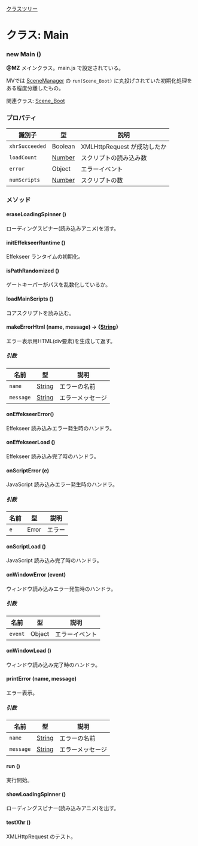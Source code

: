 [クラスツリー](index.md)

# クラス: Main

### new Main ()
**@MZ**
メインクラス。main.js で設定されている。

MVでは [SceneManager](SceneManager.md) の `run(Scene_Boot)` に丸投げされていた初期化処理をある程度分離したもの。

関連クラス: [Scene_Boot](Scene_Boot.md)


### プロパティ

| 識別子 | 型 | 説明 |
| --- | --- | --- |
| `xhrSucceeded` | Boolean | XMLHttpRequest が成功したか |
| `loadCount` | [Number](Number.md) | スクリプトの読み込み数 |
| `error` | Object | エラーイベント |
| `numScripts` | [Number](Number.md) | スクリプトの数 |


### メソッド

#### eraseLoadingSpinner ()
ローディングスピナー(読み込みアニメ)を消す。


#### initEffekseerRuntime ()
Effekseer ランタイムの初期化。


#### isPathRandomized ()
ゲートキーパーがパスを乱数化しているか。


#### loadMainScripts ()
コアスクリプトを読み込む。


#### makeErrorHtml (name, message) → {[String](String.md)}
エラー表示用HTML(div要素)を生成して返す。

##### 引数

| 名前 | 型 | 説明 |
| --- | --- | --- |
| `name` | [String](String.md)  | エラーの名前 |
| `message` | [String](String.md)  | エラーメッセージ |


#### onEffekseerError()
Effekseer 読み込みエラー発生時のハンドラ。


#### onEffekseerLoad ()
Effekseer 読み込み完了時のハンドラ。


#### onScriptError (e)
JavaScript 読み込みエラー発生時のハンドラ。

##### 引数

| 名前 | 型 | 説明 |
| --- | --- | --- |
| `e` | Error | エラー |


#### onScriptLoad ()
JavaScript 読み込み完了時のハンドラ。


#### onWindowError (event)
ウィンドウ読み込みエラー発生時のハンドラ。

##### 引数

| 名前 | 型 | 説明 |
| --- | --- | --- |
| `event` | Object | エラーイベント |


#### onWindowLoad ()
ウィンドウ読み込み完了時のハンドラ。


#### printError (name, message) 
エラー表示。

##### 引数

| 名前 | 型 | 説明 |
| --- | --- | --- |
| `name` | [String](String.md)  | エラーの名前 |
| `message` | [String](String.md)  | エラーメッセージ |


#### run ()
実行開始。


#### showLoadingSpinner ()
ローディングスピナー(読み込みアニメ)を出す。


#### testXhr ()
XMLHttpRequest のテスト。

